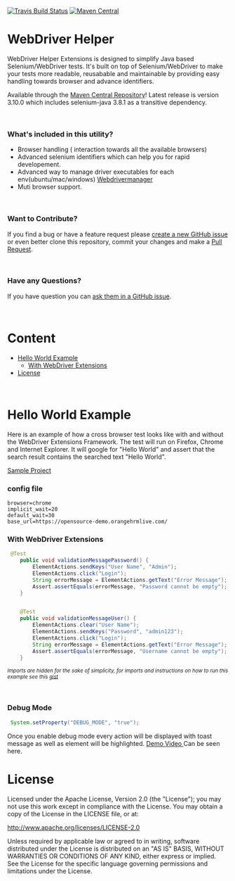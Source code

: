 [![Travis Build Status](https://travis-ci.org/webdriverextensions/webdriverextensions.svg?branch=master)](https://travis-ci.org/webdriverextensions/webdriverextensions) [![Maven Central](https://img.shields.io/maven-central/v/com.github.webdriverextensions/webdriverextensions.svg)](https://search.maven.org/search?q=com.github.yjagdale)

WebDriver Helper
===================

WebDriver Helper Extensions is designed to simplify Java based Selenium/WebDriver tests. It's built on top of Selenium/WebDriver to make your tests more readable, reusabable and maintainable by providing easy handling towards browser and advance identifiers.

Available through the [Maven Central Repository](http://mvnrepository.com/search?q=webdriverextensions)! Latest release is version 3.10.0 which includes selenium-java 3.8.1 as a transitive dependency.


<br>

### What's included in this utility?
- Browser handling ( interaction towards all the available browsers)
- Advanced selenium identifiers which can help you for rapid developement.
- Advanced way to manage driver executables for each env(ubuntu/mac/windows) [Webdrivermanager](https://github.com/bonigarcia/webdrivermanager)
- Muti browser support.
<br>

### Want to Contribute?
If you find a bug or have a feature request please [create a new GitHub issue](https://github.com/webdriverextensions/webdriverextensions/issues/new) or even better clone this repository, commit your changes and make a [Pull Request](https://help.github.com/articles/using-pull-requests/).

<br>

### Have any Questions?
If you have question you can [ask them in a GitHub issue](https://github.com/yjagdale/webdriver-helper/issues/new).

<br>

# Content
- [Hello World Example](#hello-world-example)
    - [With WebDriver Extensions](#with-webdriver-extensions)
- [License](#license)



<br>

# Hello World Example
Here is an example of how a cross browser test looks like with and without the WebDriver Extensions Framework. The test will run on Firefox, Chrome and Internet Explorer. It will google for "Hello World" and assert that the search result contains the searched text "Hello World".

<a href="https://github.com/yjagdale/webdriver-helper-impl" target="_blank"> Sample Project </a>


### config file 

```properties
browser=chrome
implicit_wait=20
default_wait=30
base_url=https://opensource-demo.orangehrmlive.com/
```



### With WebDriver Extensions
```java
 @Test
    public void validationMessagePassword() {
        ElementActions.sendKeys("User Name", "Admin");
        ElementActions.click("Login");
        String errorMessage = ElementActions.getText("Error Message");
        Assert.assertEquals(errorMessage, "Password cannot be empty");
    }


    @Test
    public void validationMessageUser() {
        ElementActions.clear("User Name");
        ElementActions.sendKeys("Password", "admin123");
        ElementActions.click("Login");
        String errorMessage = ElementActions.getText("Error Message");
        Assert.assertEquals(errorMessage, "Username cannot be empty");
    }
```
_<sub>Imports are hidden for the sake of simplicity, for imports and instructions on how to run this example see this [gist](https://gist.github.com/andidev/ad006a454edfd9f0e9e5)</sub>_


<br>


### Debug Mode

```java
 System.setProperty("DEBUG_MODE", "true");
```

Once you enable debug mode every action will be displayed with toast message as well as element will be highlighted.
<a href="http://52.183.43.60/dashboard/#" target="_blank"> Demo Video </a> Can be seen here.


# License

Licensed under the Apache License, Version 2.0 (the "License");
you may not use this work except in compliance with the License.
You may obtain a copy of the License in the LICENSE file, or at:

   http://www.apache.org/licenses/LICENSE-2.0

Unless required by applicable law or agreed to in writing, software
distributed under the License is distributed on an "AS IS" BASIS,
WITHOUT WARRANTIES OR CONDITIONS OF ANY KIND, either express or implied.
See the License for the specific language governing permissions and
limitations under the License.
